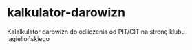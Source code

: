 # kalkulator-darowizn
Kalalkulator darowizn do odliczenia od PIT/CIT na stronę klubu jagiellońskiego
